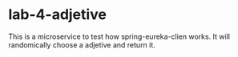# lab-4-adjetive
This is a microservice to test how spring-eureka-clien works. It will randomically choose a adjetive and return it.
